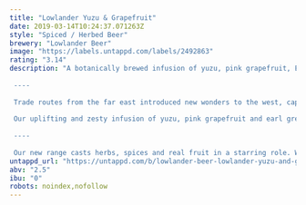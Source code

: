 ```yaml
---
title: "Lowlander Yuzu & Grapefruit"
date: 2019-03-14T10:24:37.071263Z
style: "Spiced / Herbed Beer"
brewery: "Lowlander Beer"
image: "https://labels.untappd.com/labels/2492863"
rating: "3.14"
description: "A botanically brewed infusion of yuzu, pink grapefruit, Earl Grey tea and gose beer. Light and refreshing, with bright citrus flavours.  ----  Trade routes from the far east introduced new wonders to the west, capturing the imagination with exotic citrus treasures that lay beyond the well-trodden paths.  Our uplifting and zesty infusion of yuzu, pink grapefruit and earl grey tea, will transport you there in an instant.  ----  Our new range casts herbs, spices and real fruit in a starring role. We take the finest ingredients like ginger, yuzu, kaffir lime leaves and grapefruit and infuse these with natural teas and beer, to create a lightly alcoholic (2.5% alc.) yet full flavoured drink."
untappd_url: "https://untappd.com/b/lowlander-beer-lowlander-yuzu-and-grapefruit/2492863"
abv: "2.5"
ibu: "0"
robots: noindex,nofollow
---
```


